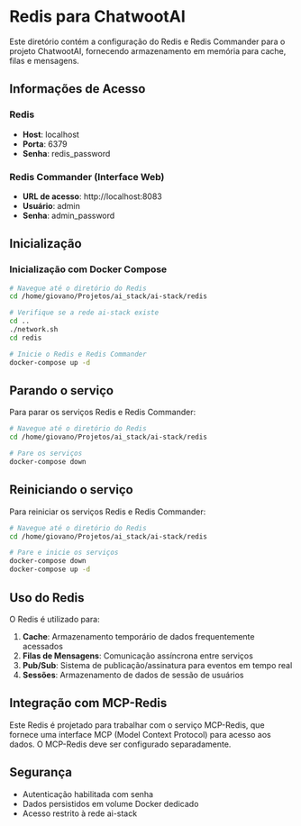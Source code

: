 # Redis para ChatwootAI

Este diretório contém a configuração do Redis e Redis Commander para o projeto ChatwootAI, fornecendo armazenamento em memória para cache, filas e mensagens.

## Informações de Acesso

### Redis
- **Host**: localhost
- **Porta**: 6379
- **Senha**: redis_password

### Redis Commander (Interface Web)
- **URL de acesso**: http://localhost:8083
- **Usuário**: admin
- **Senha**: admin_password

## Inicialização

### Inicialização com Docker Compose

```bash
# Navegue até o diretório do Redis
cd /home/giovano/Projetos/ai_stack/ai-stack/redis

# Verifique se a rede ai-stack existe
cd ..
./network.sh
cd redis

# Inicie o Redis e Redis Commander
docker-compose up -d
```

## Parando o serviço

Para parar os serviços Redis e Redis Commander:

```bash
# Navegue até o diretório do Redis
cd /home/giovano/Projetos/ai_stack/ai-stack/redis

# Pare os serviços
docker-compose down
```

## Reiniciando o serviço

Para reiniciar os serviços Redis e Redis Commander:

```bash
# Navegue até o diretório do Redis
cd /home/giovano/Projetos/ai_stack/ai-stack/redis

# Pare e inicie os serviços
docker-compose down
docker-compose up -d
```

## Uso do Redis

O Redis é utilizado para:

1. **Cache**: Armazenamento temporário de dados frequentemente acessados
2. **Filas de Mensagens**: Comunicação assíncrona entre serviços
3. **Pub/Sub**: Sistema de publicação/assinatura para eventos em tempo real
4. **Sessões**: Armazenamento de dados de sessão de usuários

## Integração com MCP-Redis

Este Redis é projetado para trabalhar com o serviço MCP-Redis, que fornece uma interface MCP (Model Context Protocol) para acesso aos dados. O MCP-Redis deve ser configurado separadamente.

## Segurança

- Autenticação habilitada com senha
- Dados persistidos em volume Docker dedicado
- Acesso restrito à rede ai-stack
